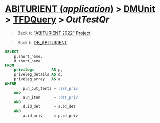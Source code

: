 # [ABITURIENT (*application*)](../../app_abiturient_2022.md) > [DMUnit](../DMUnit.md) > [TFDQuery](TDFQuery.md) > *OutTestQr*

> Back to ["ABITURIENT 2022" Project](/README.md)

> Back to [DB_ABITURIENT](../../../db/db_abiturient_2022.md)

```sql
SELECT
    p.short_name,
    d.short_name
FROM
    privilege        AS p,
    priveleg_details AS d,
    priveleg_array   AS a
WHERE
        p.n_out_tests = :sel_priv
    AND
        a.n_item      = :dat_priv
    AND
        d.id_det      = a.id_det
    AND
        a.id_priv     = p.id_priv
```